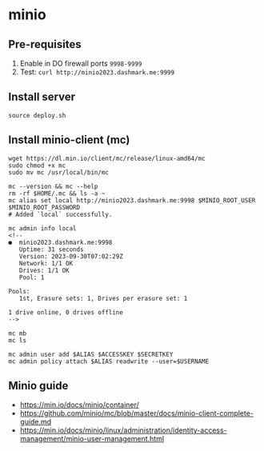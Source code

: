 # minio

## Pre-requisites
1. Enable in DO firewall ports `9998-9999`
2. Test: `curl http://minio2023.dashmark.me:9999`

## Install server
`source deploy.sh`

## Install minio-client (mc)
```
wget https://dl.min.io/client/mc/release/linux-amd64/mc
sudo chmod +x mc
sudo mv mc /usr/local/bin/mc

mc --version && mc --help
rm -rf $HOME/.mc && ls -a ~
mc alias set local http://minio2023.dashmark.me:9998 $MINIO_ROOT_USER $MINIO_ROOT_PASSWORD
# Added `local` successfully.

mc admin info local
<!-- 
●  minio2023.dashmark.me:9998
   Uptime: 31 seconds
   Version: 2023-09-30T07:02:29Z
   Network: 1/1 OK
   Drives: 1/1 OK
   Pool: 1

Pools:
   1st, Erasure sets: 1, Drives per erasure set: 1

1 drive online, 0 drives offline 
-->

mc mb
mc ls

mc admin user add $ALIAS $ACCESSKEY $SECRETKEY
mc admin policy attach $ALIAS readwrite --user=$USERNAME
```

## Minio guide
- https://min.io/docs/minio/container/
- https://github.com/minio/mc/blob/master/docs/minio-client-complete-guide.md
- https://min.io/docs/minio/linux/administration/identity-access-management/minio-user-management.html